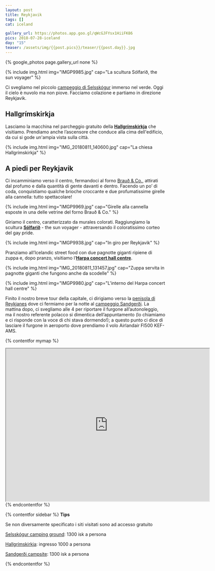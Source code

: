 ```yaml
---
layout: post
title: Reykjavik
tags: []
cat: iceland

gallery_url: https://photos.app.goo.gl/qWcGJFYsx1HiiFK86
pics: 2018-07-28-iceland
day: "15"
teaser: /assets/img/{{post.pics}}/teaser/{{post.day}}.jpg
---
```


{% google_photos page.gallery_url none %}

{% include img.html img="IMGP9985.jpg" cap="La scultura Sólfarið, the sun voyager" %}

Ci svegliamo nel piccolo [campeggio di Selsskógur](https://www.west.is/en/service/selsskogur-skorradalur-camping-ground) immerso nel verde. Oggi il cielo è nuvolo ma non piove. Facciamo colazione e partiamo in direzione Reykjavik.
## Hallgrímskirkja

Lasciamo la macchina nel parcheggio gratuito della [**Hallgrímskirkja**](https://www.hallgrimskirkja.is/en) che visitiamo. Prendiamo anche l’ascensore che conduce alla cima dell'edificio, da cui si gode un'ampia vista sulla città.

{% include img.html img="IMG_20180811_140600.jpg" cap="La chiesa Hallgrímskirkja" %}

## A piedi per Reykjavik

Ci incamminiamo verso il centro, fermandoci al forno [Brauð & Co.](https://www.braudogco.is/en-gb), attirati dal profumo e dalla quantità di gente davanti e dentro. Facendo un po’ di coda, conquistiamo qualche brioche croccante e due profumatissime girelle alla cannella: tutto spettacolare!

{% include img.html img="IMGP9969.jpg" cap="Girelle alla cannella esposte in una delle vetrine del forno Brauð & Co." %}

Giriamo il centro, caratterizzato da murales colorati. Raggiungiamo la scultura [**Sólfarið**](https://icelandthebeautiful.com/solfarid-the-sun-voyager-reykjavik-iceland/) - the sun voyager - attraversando il coloratissimo corteo del gay pride.

{% include img.html img="IMGP9938.jpg" cap="In giro per Reykjavik" %}

Pranziamo all’Icelandic street food con due pagnotte giganti ripiene di zuppa e, dopo pranzo, visitiamo l’[**Harpa concert hall centre**](https://www.harpa.is/en/whats-on). 

{% include img.html img="IMG_20180811_131457.jpg" cap="Zuppa servita in pagnotte giganti che fungono anche da scodelle" %}

{% include img.html img="IMGP9980.jpg" cap="L'interno del Harpa concert hall centre" %}

Finito il nostro breve tour della capitale, ci dirigiamo verso la [penisola di Reykjanes](https://www.van42.com/2018/07/28/iceland_01-reykjanes.html) dove ci fermiamo per la notte al [campeggio Sandgerði](https://airportcamping.is/). La mattina dopo, ci svegliamo alle 4 per riportare il furgone all’autonoleggio, ma il nostro referente polacco si dimentica dell’appuntamento (lo chiamiamo e ci risponde con la voce di chi stava dormendo!); a questo punto ci dice di lasciare il furgone in aeroporto dove prendiamo il volo Airlandair FI500 KEF-AMS.

{% contentfor mymap %}
<iframe src="https://www.google.com/maps/d/embed?mid=1HVSVJ67d_tGr-AmvMSlQCFAhV7gCSlEb&ehbc=2E312F" width="640" height="480"></iframe>
{% endcontentfor %}

{% contentfor sidebar %}
**Tips**  

Se non diversamente specificato i siti visitati sono ad accesso gratuito

[Selsskógur camping ground](https://www.west.is/en/service/selsskogur-skorradalur-camping-ground): 1300 isk a persona

[Hallgrímskirkja](https://www.hallgrimskirkja.is/en): ingresso 1000 a persona

[Sandgerði campsite](https://airportcamping.is/): 1300 isk a persona

{% endcontentfor %}